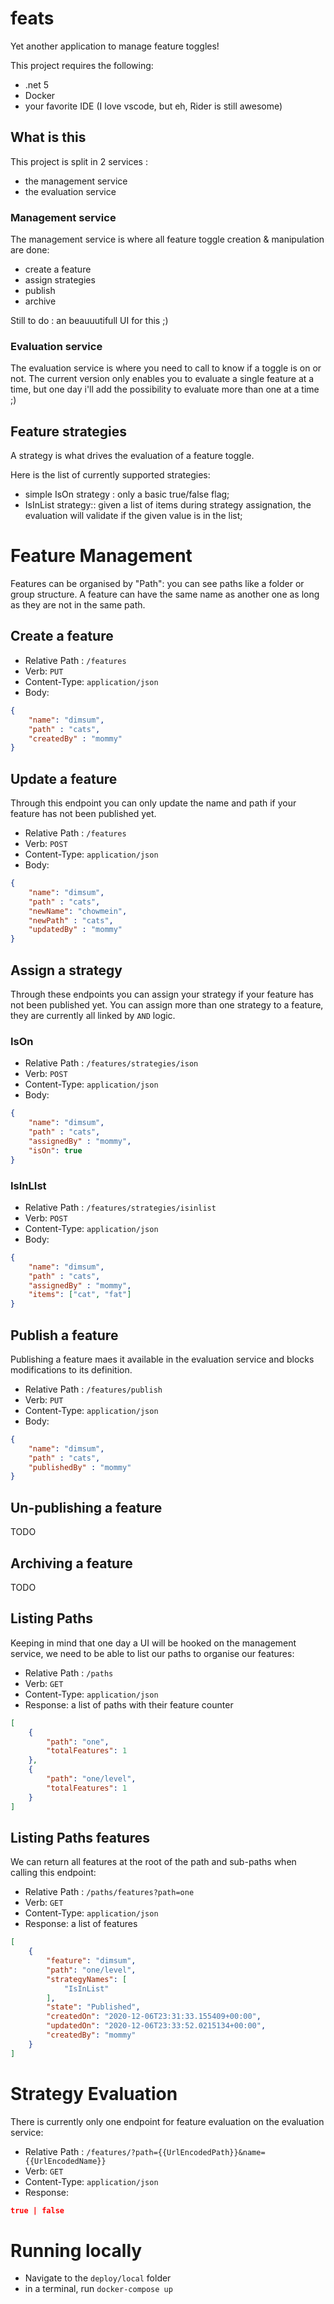 # feats

Yet another application to manage feature toggles!

This project requires the following:

- .net 5
- Docker
- your favorite IDE (I love vscode, but eh, Rider is still awesome)

## What is this

This project is split in 2 services :

- the management service
- the evaluation service

### Management service

The management service is where all feature toggle creation & manipulation are done:

- create a feature
- assign strategies
- publish
- archive

Still to do : an beauuutifull UI for this ;)

### Evaluation service

The evaluation service is where you need to call to know if a toggle is on or not. 
The current version only enables you to evaluate a single feature at a time, but one day i'll add 
the possibility to evaluate more than one at a time ;)

## Feature strategies

A strategy is what drives the evaluation of a feature toggle.

Here is the list of currently supported strategies:

- simple IsOn strategy : only a basic true/false flag;
- IsInList strategy:: given a list of items during strategy assignation, the evaluation will validate if the given value is in the list;

# Feature Management

Features can be organised by "Path": you can see paths like a folder or group structure. 
A feature can have the same name as another one as long as they are not in the same path.

## Create a feature

- Relative Path : `/features`
- Verb: `PUT`
- Content-Type: `application/json`
- Body: 
```json
{
    "name": "dimsum",
    "path" : "cats",
    "createdBy" : "mommy"
}
```

## Update a feature

Through this endpoint you can only update the name and path if your feature has not been published yet.

- Relative Path : `/features`
- Verb: `POST`
- Content-Type: `application/json`
- Body: 
```json
{
    "name": "dimsum",
    "path" : "cats",
    "newName": "chowmein",
    "newPath" : "cats",
    "updatedBy" : "mommy"
}
```

## Assign a strategy

Through these endpoints you can assign your strategy if your feature has not been published yet.
You can assign more than one strategy to a feature, they are currently all linked by `AND` logic.

### IsOn

- Relative Path : `/features/strategies/ison`
- Verb: `POST`
- Content-Type: `application/json`
- Body: 
```json
{
    "name": "dimsum",
    "path" : "cats",
    "assignedBy" : "mommy",
    "isOn": true
}
```

### IsInLIst

- Relative Path : `/features/strategies/isinlist`
- Verb: `POST`
- Content-Type: `application/json`
- Body: 
```json
{
    "name": "dimsum",
    "path" : "cats",
    "assignedBy" : "mommy",
    "items": ["cat", "fat"]
}
```

## Publish a feature

Publishing a feature maes it available in the evaluation service and blocks modifications to its definition.

- Relative Path : `/features/publish`
- Verb: `PUT`
- Content-Type: `application/json`
- Body: 
```json
{
    "name": "dimsum",
    "path" : "cats",
    "publishedBy" : "mommy"
}
```

## Un-publishing a feature

TODO

## Archiving a feature

TODO

## Listing Paths

Keeping in mind that one day a UI will be hooked on the management service, we need to be able to list our paths to organise
our features:

- Relative Path : `/paths`
- Verb: `GET`
- Content-Type: `application/json`
- Response: a list of paths with their feature counter
```json
[
    {
        "path": "one",
        "totalFeatures": 1
    },
    {
        "path": "one/level",
        "totalFeatures": 1
    }
]
```


## Listing Paths features

We can return all features at the root of the path and sub-paths when calling this endpoint:

- Relative Path : `/paths/features?path=one`
- Verb: `GET`
- Content-Type: `application/json`
- Response: a list of features
```json
[
    {
        "feature": "dimsum",
        "path": "one/level",
        "strategyNames": [
            "IsInList"
        ],
        "state": "Published",
        "createdOn": "2020-12-06T23:31:33.155409+00:00",
        "updatedOn": "2020-12-06T23:33:52.0215134+00:00",
        "createdBy": "mommy"
    }
]
```

# Strategy Evaluation

There is currently only one endpoint for feature evaluation on the evaluation service:

- Relative Path : `/features/?path={{UrlEncodedPath}}&name={{UrlEncodedName}}`
- Verb: `GET`
- Content-Type: `application/json`
- Response: 
```json
true | false
```


# Running locally

- Navigate to the `deploy/local` folder 
- in a terminal, run `docker-compose up`
